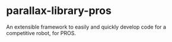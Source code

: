# parallax-library-pros
 An extensible framework to easily and quickly develop code for a competitive robot, for PROS. 
